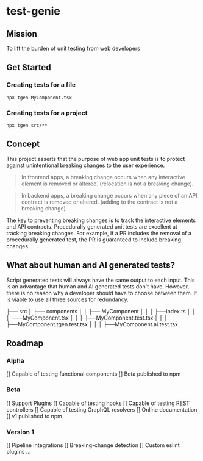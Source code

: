 # test-genie

## Mission

To lift the burden of unit testing from web developers

## Get Started

### Creating tests for a file

```
npx tgen MyComponent.tsx
```

### Creating tests for a project

```
npx tgen src/**
```

## Concept

This project asserts that the purpose of web app unit tests is to protect against unintentional breaking changes to the user experience.

> In frontend apps, a breaking change occurs when any interactive element is removed or altered. (relocation is not a breaking change).

> In backend apps, a breaking change occurs when any piece of an API contract is removed or altered. (adding to the contract is not a breaking change).

The key to preventing breaking changes is to track the interactive elements and API contracts. Procedurally generated unit tests are excellent at tracking breaking changes. For example, if a PR includes the removal of a procedurally generated test, the PR is guaranteed to include breaking changes.

## What about human and AI generated tests?

Script generated tests will always have the same output to each input. This is an advantage that human and AI generated tests don't have. However, there is no reason why a developer should have to choose between them. It is viable to use all three sources for redundancy.

├── src
│ ├── components
│ │ ├── MyComponent
│ │ │ ├──index.ts
│ │ │ ├──MyComponent.tsx
│ │ │ ├──MyComponent.test.tsx
│ │ │ ├──MyComponent.tgen.test.tsx
│ │ │ ├──MyComponent.ai.test.tsx

## Roadmap

### Alpha

[] Capable of testing functional components
[] Beta published to npm

### Beta

[] Support Plugins
[] Capable of testing hooks
[] Capable of testing REST controllers
[] Capable of testing GraphQL resolvers
[] Online documentation
[] v1 published to npm

### Version 1

[] Pipeline integrations
[] Breaking-change detection
[] Custom eslint plugins
...
